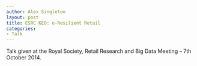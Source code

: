 ```yaml
---
author: Alex Singleton
layout: post
title: ESRC KEO: e-Resilient Retail
categories:
- Talk
---
```


<script async class="speakerdeck-embed" data-id="0644e580334c0132573f121bd1ded631" data-ratio="1.33333333333333" src="//speakerdeck.com/assets/embed.js"></script>

Talk given at the Royal Society, Retail Research and Big Data Meeting – 7th October 2014.
